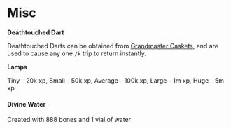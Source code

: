 # Misc

**Deathtouched Dart**

Deathtouched Darts can be obtained from [Grandmaster Caskets](https://bso-wiki.oldschool.gg/custom-items/grandmaster-clues), and are used to cause any one `/k` trip to return instantly.

**Lamps**

Tiny - 20k xp, Small - 50k xp, Average - 100k xp, Large - 1m xp, Huge - 5m xp

#### Divine Water

Created with 888 bones and 1 vial of water

